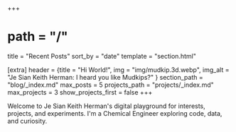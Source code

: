 +++
# path = "/"
title = "Recent Posts"
sort_by = "date"
template = "section.html"

[extra]
header = {title = "Hi World!", img = "img/mudkip.3d.webp", img_alt = "Je Sian Keith Herman: I heard you like Mudkips?" }
section_path = "blog/_index.md"
max_posts = 5
projects_path = "projects/_index.md"
max_projects = 3
show_projects_first = false
+++

Welcome to Je Sian Keith Herman's digital playground for interests, projects, and experiments. I'm a Chemical Engineer exploring code, data, and curiosity.

<!-- A space where finite ramblings meet infinite possibilities.

Welcome to Je Sian Keith Herman's HQ on the internet. A personal website of eclectic interests, experiments, and projects where there is no niche. Just curiosity. -->

